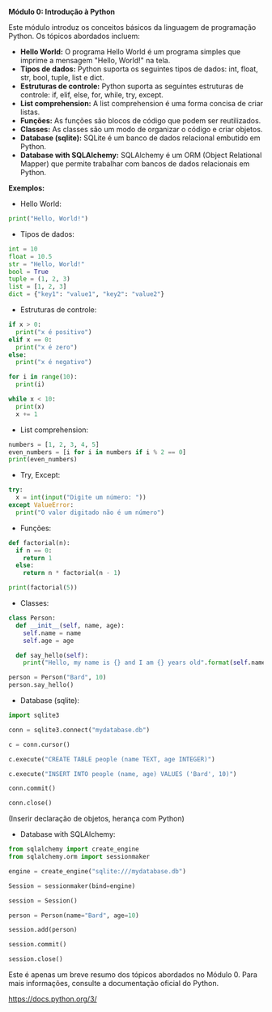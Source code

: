 **Módulo 0: Introdução à Python**

Este módulo introduz os conceitos básicos da linguagem de programação Python. Os tópicos abordados incluem:

* **Hello World:** O programa Hello World é um programa simples que imprime a mensagem "Hello, World!" na tela.
* **Tipos de dados:** Python suporta os seguintes tipos de dados: int, float, str, bool, tuple, list e dict.
* **Estruturas de controle:** Python suporta as seguintes estruturas de controle: if, elif, else, for, while, try, except.
* **List comprehension:** A list comprehension é uma forma concisa de criar listas.
* **Funções:** As funções são blocos de código que podem ser reutilizados.
* **Classes:** As classes são um modo de organizar o código e criar objetos.
* **Database (sqlite):** SQLite é um banco de dados relacional embutido em Python.
* **Database with SQLAlchemy:** SQLAlchemy é um ORM (Object Relational Mapper) que permite trabalhar com bancos de dados relacionais em Python.

**Exemplos:**

* Hello World:

```python
print("Hello, World!")
```

* Tipos de dados:

```python
int = 10
float = 10.5
str = "Hello, World!"
bool = True
tuple = (1, 2, 3)
list = [1, 2, 3]
dict = {"key1": "value1", "key2": "value2"}
```

* Estruturas de controle:

```python
if x > 0:
  print("x é positivo")
elif x == 0:
  print("x é zero")
else:
  print("x é negativo")

for i in range(10):
  print(i)

while x < 10:
  print(x)
  x += 1
```

* List comprehension:

```python
numbers = [1, 2, 3, 4, 5]
even_numbers = [i for i in numbers if i % 2 == 0]
print(even_numbers)
```

* Try, Except:

```python
try:
  x = int(input("Digite um número: "))
except ValueError:
  print("O valor digitado não é um número")
```

* Funções:

```python
def factorial(n):
  if n == 0:
    return 1
  else:
    return n * factorial(n - 1)

print(factorial(5))
```

* Classes:

```python
class Person:
  def __init__(self, name, age):
    self.name = name
    self.age = age

  def say_hello(self):
    print("Hello, my name is {} and I am {} years old".format(self.name, self.age))

person = Person("Bard", 10)
person.say_hello()
```

* Database (sqlite):

```python
import sqlite3

conn = sqlite3.connect("mydatabase.db")

c = conn.cursor()

c.execute("CREATE TABLE people (name TEXT, age INTEGER)")

c.execute("INSERT INTO people (name, age) VALUES ('Bard', 10)")

conn.commit()

conn.close()
```

(Inserir declaração de objetos, herança com Python)


* Database with SQLAlchemy:

```python
from sqlalchemy import create_engine
from sqlalchemy.orm import sessionmaker

engine = create_engine("sqlite:///mydatabase.db")

Session = sessionmaker(bind=engine)

session = Session()

person = Person(name="Bard", age=10)

session.add(person)

session.commit()

session.close()
```

Este é apenas um breve resumo dos tópicos abordados no Módulo 0. Para mais informações, consulte a documentação oficial do Python.

https://docs.python.org/3/